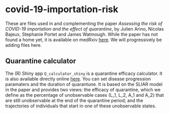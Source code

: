 # covid-19-importation-risk

These are files used in and complementing the paper _Assessing the risk of COVID-19 importation and the effect of quarantine_, by Julien Arino, Nicolas Bajeux, Stephanie Portet and James Watmough. While the paper has not found a home yet, it is available on medRxiv [here](https://www.medrxiv.org/content/10.1101/2020.08.12.20173658v1). We will progressively be adding files here.

## Quarantine calculator

The (R) Shiny app `Q_calculator_shiny` is a quarantine efficacy calculator. It is also available directly online [here](http://35.182.10.46:3838/Q_calculator/). You can set disease progression paramaters and the duration of quarantune. It is based on the SLIAR model in the paper and provides two views: the efficacy of quarantine, which we define as the percentage of unobservable cases (L_1, L_2, A_1 and A_2) that are still unobservable at the end of the quarantine period; and the trajectories of individuals that start in one of these unobservable states.
